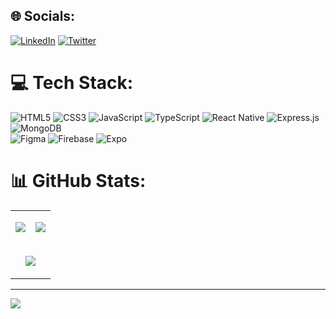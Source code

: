 
## 🌐 Socials:
[![LinkedIn](https://img.shields.io/badge/LinkedIn-%230077B5.svg?logo=linkedin&logoColor=white)](https://linkedin.com/in/erdemalptugoksuz) [![Twitter](https://img.shields.io/badge/Twitter-%231DA1F2.svg?logo=Twitter&logoColor=white)](https://twitter.com/nativerdem) 

# 💻 Tech Stack:
![HTML5](https://img.shields.io/badge/html5-%23E34F26.svg?style=for-the-badge&logo=html5&logoColor=white) 
![CSS3](https://img.shields.io/badge/css3-%231572B6.svg?style=for-the-badge&logo=css3&logoColor=white) 
![JavaScript](https://img.shields.io/badge/javascript-%23323330.svg?style=for-the-badge&logo=javascript&logoColor=%23F7DF1E) 
![TypeScript](https://img.shields.io/badge/typescript-%23007ACC.svg?style=for-the-badge&logo=typescript&logoColor=white) 
![React Native](https://img.shields.io/badge/react_native-%2320232a.svg?style=for-the-badge&logo=react&logoColor=%2361DAFB) 
![Express.js](https://img.shields.io/badge/express.js-%23404d59.svg?style=for-the-badge&logo=express&logoColor=%2361DAFB) 
![MongoDB](https://img.shields.io/badge/MongoDB-%234ea94b.svg?style=for-the-badge&logo=mongodb&logoColor=white) 	
![Figma](https://img.shields.io/badge/figma-%23F24E1E.svg?style=for-the-badge&logo=figma&logoColor=white)
![Firebase](https://img.shields.io/badge/firebase-%23039BE5.svg?style=for-the-badge&logo=firebase) 
![Expo](https://img.shields.io/badge/expo-1C1E24?style=for-the-badge&logo=expo&logoColor=#D04A37) 
# 📊 GitHub Stats:

<div align="center">
  <table>
    <tr>
      <td align="center" width="50%">
        <p><img align="center" src="https://github-readme-stats.vercel.app/api?username=erdemalptugoksuz&theme=tokyonight&hide_border=true&include_all_commits=false&count_private=false"></p>
      </td>
      <td align="center" width="50%">
        <p><img align="center" src="https://github-readme-stats.vercel.app/api/top-langs/?username=erdemalptugoksuz&theme=tokyonight&hide_border=true&include_all_commits=false&count_private=false&layout=compact"></p>
      </td>
    </tr>
    <tr>
      <td colspan="2" align="center" width="100%">
        <p><img align="center" src="https://github-readme-streak-stats.herokuapp.com/?user=erdemalptugoksuz&theme=tokyonight&hide_border=true"></p>
      </td>
    </tr>
  </table>
</div>

---
[![](https://visitcount.itsvg.in/api?id=erdemalptugoksuz&icon=6&color=1)](https://visitcount.itsvg.in)
